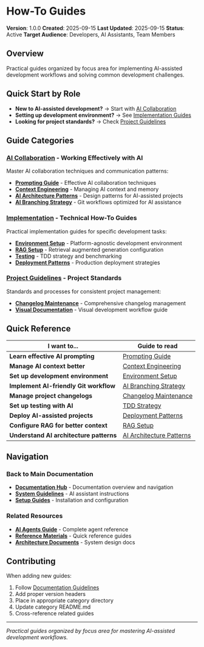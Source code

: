 # How-To Guides

**Version**: 1.0.0
**Created**: 2025-09-15
**Last Updated**: 2025-09-15
**Status**: Active
**Target Audience**: Developers, AI Assistants, Team Members

## Overview

Practical guides organized by focus area for implementing AI-assisted development workflows and solving common development challenges.

## Quick Start by Role

- **New to AI-assisted development?** → Start with [AI Collaboration](./ai-collaboration/)
- **Setting up development environment?** → See [Implementation Guides](./implementation/)
- **Looking for project standards?** → Check [Project Guidelines](./project-guidelines/)

## Guide Categories

### [AI Collaboration](../../ai-collaboration/) - Working Effectively with AI
Master AI collaboration techniques and communication patterns:

- **[Prompting Guide](../../ai-collaboration/prompting.md)** - Effective AI collaboration techniques
- **[Context Engineering](../../ai-collaboration/context-engineering.md)** - Managing AI context and memory
- **[AI Architecture Patterns](../../ai-collaboration/ai-architecture-patterns.md)** - Design patterns for AI-assisted projects
- **[AI Branching Strategy](../../ai-collaboration/ai-branching-strategy.md)** - Git workflows optimized for AI assistance

### [Implementation](./implementation/) - Technical How-To Guides
Practical implementation guides for specific development tasks:

- **[Environment Setup](./implementation/environment-setup.md)** - Platform-agnostic development environment
- **[RAG Setup](./implementation/rag-setup.md)** - Retrieval augmented generation configuration
- **[Testing](./implementation/testing/)** - TDD strategy and benchmarking
- **[Deployment Patterns](./implementation/deployment-patterns.md)** - Production deployment strategies

### [Project Guidelines](./project-guidelines/) - Project Standards
Standards and processes for consistent project management:

- **[Changelog Maintenance](./project-guidelines/changelog-maintenance.md)** - Comprehensive changelog management
- **[Visual Documentation](./project-guidelines/visual-documentation.md)** - Visual development workflow guide

## Quick Reference

| I want to... | Guide to read |
|---------------|---------------|
| **Learn effective AI prompting** | [Prompting Guide](../../ai-collaboration/prompting.md) |
| **Manage AI context better** | [Context Engineering](../../ai-collaboration/context-engineering.md) |
| **Set up development environment** | [Environment Setup](./implementation/environment-setup.md) |
| **Implement AI-friendly Git workflow** | [AI Branching Strategy](../../ai-collaboration/ai-branching-strategy.md) |
| **Manage project changelogs** | [Changelog Maintenance](./project-guidelines/changelog-maintenance.md) |
| **Set up testing with AI** | [TDD Strategy](./implementation/testing/tdd-strategy.md) |
| **Deploy AI-assisted projects** | [Deployment Patterns](./implementation/deployment-patterns.md) |
| **Configure RAG for better context** | [RAG Setup](./implementation/rag-setup.md) |
| **Understand AI architecture patterns** | [AI Architecture Patterns](../../ai-collaboration/ai-architecture-patterns.md) |

## Navigation

### Back to Main Documentation
- **[Documentation Hub](../README.md)** - Documentation overview and navigation
- **[System Guidelines](../../CLAUDE.md)** - AI assistant instructions
- **[Setup Guides](../setup/README.md)** - Installation and configuration

### Related Resources
- **[AI Agents Guide](../ai-agents-guide.md)** - Complete agent reference
- **[Reference Materials](../reference/README.md)** - Quick reference guides
- **[Architecture Documents](../architecture/README.md)** - System design docs

## Contributing

When adding new guides:
1. Follow [Documentation Guidelines](../documentation-guidelines.md)
2. Add proper version headers
3. Place in appropriate category directory
4. Update category README.md
5. Cross-reference related guides

---

*Practical guides organized by focus area for mastering AI-assisted development workflows.*